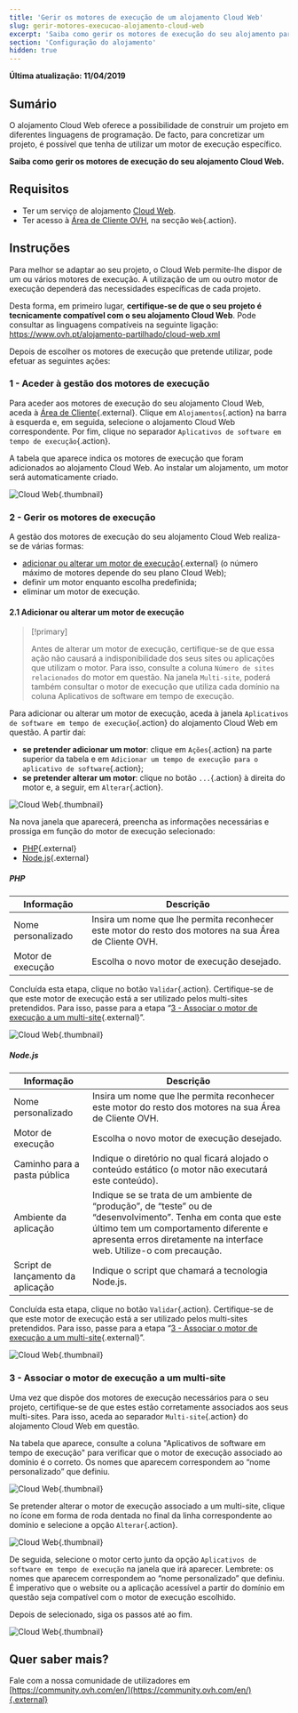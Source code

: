 ```yaml
---
title: 'Gerir os motores de execução de um alojamento Cloud Web'
slug: gerir-motores-execucao-alojamento-cloud-web
excerpt: 'Saiba como gerir os motores de execução do seu alojamento para concretizar os seus projetos'
section: 'Configuração do alojamento'
hidden: true
---
```


**Última atualização: 11/04/2019**

## Sumário

O alojamento Cloud Web oferece a possibilidade de construir um projeto em diferentes linguagens de programação. De facto, para concretizar um projeto, é possível que tenha de utilizar um motor de execução específico.

**Saiba como gerir os motores de execução do seu alojamento Cloud Web.**

## Requisitos

- Ter um serviço de alojamento [Cloud Web](https://www.ovh.pt/alojamento-partilhado/cloud-web.xml).
- Ter acesso à [Área de Cliente OVH](https://www.ovh.com/auth/?action=gotomanager), na secção `Web`{.action}.

## Instruções

Para melhor se adaptar ao seu projeto, o Cloud Web permite-lhe dispor de um ou vários motores de execução. A utilização de um ou outro motor de execução dependerá das necessidades específicas de cada projeto. 

Desta forma, em primeiro lugar, **certifique-se de que o seu projeto é tecnicamente compatível com o seu alojamento Cloud Web**. Pode consultar as linguagens compatíveis na seguinte ligação: <https://www.ovh.pt/alojamento-partilhado/cloud-web.xml> 

Depois de escolher os motores de execução que pretende utilizar, pode efetuar as seguintes ações:

### 1 - Aceder à gestão dos motores de execução

Para aceder aos motores de execução do seu alojamento Cloud Web, aceda à [Área de Cliente](https://www.ovh.com/auth/?action=gotomanager){.external}. Clique em `Alojamentos`{.action} na barra à esquerda e, em seguida, selecione o alojamento Cloud Web correspondente. Por fim, clique no separador `Aplicativos de software em tempo de execução`{.action}.

A tabela que aparece indica os motores de execução que foram adicionados ao alojamento Cloud Web. Ao instalar um alojamento, um motor será automaticamente criado.

![Cloud Web](images/cloud-web-runtime-step1.png){.thumbnail}

### 2 - Gerir os motores de execução

A gestão dos motores de execução do seu alojamento Cloud Web realiza-se de várias formas:

- [adicionar ou alterar um motor de execução](./#21-adicionar-ou-alterar-um-motor-de-execucao){.external} (o número máximo de motores depende do seu plano Cloud Web);
- definir um motor enquanto escolha predefinida;
- eliminar um motor de execução.

#### 2.1 Adicionar ou alterar um motor de execução

> [!primary]
>
> Antes de alterar um motor de execução, certifique-se de que essa ação não causará a indisponibilidade dos seus sites ou aplicações que utilizam o motor. Para isso, consulte a coluna `Número de sites relacionados` do motor em questão. Na janela `Multi-site`, poderá também consultar o motor de execução que utiliza cada domínio na coluna Aplicativos de software em tempo de execução.
> 

Para adicionar ou alterar um motor de execução, aceda à janela `Aplicativos de software em tempo de execução`{.action} do alojamento Cloud Web em questão. A partir daí:

- **se pretender adicionar um motor**: clique em `Ações`{.action} na parte superior da tabela e em `Adicionar um tempo de execução para o aplicativo de software`{.action};
- **se pretender alterar um motor**: clique no botão `...`{.action} à direita do motor e, a seguir, em `Alterar`{.action}.

![Cloud Web](images/cloud-web-runtime-step2.png){.thumbnail}

Na nova janela que aparecerá, preencha as informações necessárias e prossiga em função do motor de execução selecionado:

- [PHP](./#php){.external}
- [Node.js](./#nodejs){.external}

##### PHP

|Informação|Descrição| 
|---|---| 
|Nome personalizado|Insira um nome que lhe permita reconhecer este motor do resto dos motores na sua Área de Cliente OVH.|  
|Motor de execução|Escolha o novo motor de execução desejado.|  

Concluída esta etapa, clique no botão `Validar`{.action}. Certifique-se de que este motor de execução está a ser utilizado pelos multi-sites pretendidos. Para isso, passe para a etapa “[3 - Associar o motor de execução a um multi-site](./#3-associar-o-motor-de-execucao-a-um-multi-site_2){.external}”.

![Cloud Web](images/cloud-web-runtime-step3.png){.thumbnail}

##### Node.js

|Informação|Descrição| 
|---|---| 
|Nome personalizado|Insira um nome que lhe permita reconhecer este motor do resto dos motores na sua Área de Cliente OVH.|
|Motor de execução|Escolha o novo motor de execução desejado.|
|Caminho para a pasta pública|Indique o diretório no qual ficará alojado o conteúdo estático (o motor não executará este conteúdo).|
|Ambiente da aplicação|Indique se se trata de um ambiente de “produção”, de “teste” ou de “desenvolvimento”. Tenha em conta que este último tem um comportamento diferente e apresenta erros diretamente na interface web. Utilize-o com precaução.|
|Script de lançamento da aplicação|Indique o script que chamará a tecnologia Node.js.|

Concluída esta etapa, clique no botão `Validar`{.action}. Certifique-se de que este motor de execução está a ser utilizado pelos multi-sites pretendidos. Para isso, passe para a etapa “[3 - Associar o motor de execução a um multi-site](./#-3-associar-o-motor-de-execucao-a-um-multi-site_2){.external}”.

![Cloud Web](images/cloud-web-runtime-step3-2.png){.thumbnail}

### 3 - Associar o motor de execução a um multi-site

Uma vez que dispõe dos motores de execução necessários para o seu projeto, certifique-se de que estes estão corretamente associados aos seus multi-sites. Para isso, aceda ao separador `Multi-site`{.action} do alojamento Cloud Web em questão. 

Na tabela que aparece, consulte a coluna "Aplicativos de software em tempo de execução" para verificar que o motor de execução associado ao domínio é o correto. Os nomes que aparecem correspondem ao “nome personalizado” que definiu.

![Cloud Web](images/cloud-web-runtime-step4.png){.thumbnail}

Se pretender alterar o motor de execução associado a um multi-site, clique no ícone em forma de roda dentada no final da linha correspondente ao domínio e selecione a opção `Alterar`{.action}.

![Cloud Web](images/cloud-web-runtime-step5.png){.thumbnail}

De seguida, selecione o motor certo junto da opção `Aplicativos de software em tempo de execução` na janela que irá aparecer. Lembrete: os nomes que aparecem correspondem ao “nome personalizado” que definiu. É imperativo que o website ou a aplicação acessível a partir do domínio em questão seja compatível com o motor de execução escolhido. 

Depois de selecionado, siga os passos até ao fim.

![Cloud Web](images/cloud-web-runtime-step6.png){.thumbnail}

## Quer saber mais?

Fale com a nossa comunidade de utilizadores em [https://community.ovh.com/en/](https://community.ovh.com/en/){.external}
